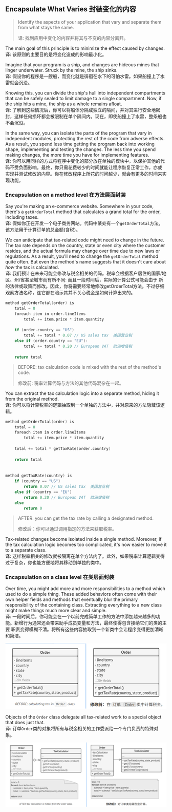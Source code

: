 ## Encapsulate What Varies 封装变化的内容
> Identify the aspects of your application that vary and separate them from what stays the same.
> 
> 译: 找到应用中变化的内容并将其与不变的内容分离开。

The main goal of this principle is to minimize the effect caused by changes.   
译: 该原则的主要目的是将变化造成的影响最小化。

Imagine that your program is a ship, and changes are hideous mines that linger underwater. Struck by the mine, the
ship sinks.   
译: 假设你的程序是一艘船，而变化就是徘徊在水下的可怕水雷。如果船撞上了水雷就会沉没。

Knowing this, you can divide the ship's hull into independent compartments that can be safely sealed to limit damage 
to a single compartment. Now, if the ship hits a mine, the ship as a whole remains afloat.   
译: 了解到这些情况后，你可以将船体分隔成独立的隔间，并对其进行安全地密封，这样任何损坏都会被限制在单个隔间内。现在，即使船撞上了水雷，整条船也
不会沉没。

In the same way, you can isolate the parts of the program that vary in independent modules, protecting the rest of the 
code from adverse effects. As a result, you spend less time getting the program back into working shape, implementing 
and testing the changes. The less time you spend making changes, the more time you have for implementing features.   
译: 你可以用同样的方式将程序中变化的部分放在单独的模块中，以保护其他的代码不受负面影响。最终，你只需花费较少的时间就能让程序恢复正常工作，亦或
实现并测试修改的内容。你在修改程序上所花的时间越少，就会有更多的时间来实现功能。

### Encapsulation on a method level 在方法层面封装
Say you're making an e-commerce website. Somewhere in your code, there's a `getOrderTotal` method that calculates a grand
total for the order, including taxes.   
译: 假如你正在开发一个电子商务网站。代码中某处有一个`getOrderTotal`方法，该方法用于计算订单的总金额(含税)。

We can anticipate that tax-related code might need to change in the future. The tax rate depends on the country, state 
or even city where the customer resides, and the actual formula may change over time due to new laws or regulations. As 
a result, you'll need to change the `getOrderTotal` method quite often. But even the method's name suggests that it 
doesn't care about *how* the tax is calculated.   
译: 我们预计在未来可能会修改与税金相关的代码。税率会根据客户居住的国家/地区、州/省甚至城市而有所不同: 而且一段时间后，实际的计算公式可能会由于
新的法律或政策而修改。因此，你将需要经常地修改getOrderTotal方法。不过仔细观察方法名称，连它都在暗示其并不关心税金是如何计算出来的。

```c++
method getOrderTotal(order) is
    total = 0
    foreach item in order.lineItems
        total += item.price * item.quantity
    
    if (order.country == "US")
        total += total * 0.07 // US sales tax  美国营业税
    else if (order.country == "EU"):
        total += total * 0.20 // European VAT  欧洲增值税
    
    return total
```
> BEFORE: tax calculation code is mixed with the rest of the method's code.
> 
> 修改前: 税率计算代码与方法的其他代码混杂在一起。

You can extract the tax calculation logic into a separate method, hiding it from the original method.   
译: 你可以将计算税率的逻辑抽取到一个单独的方法中，并对原来的方法隐藏该逻辑。

```c++
method getOrderTotal(order) is
    total = 0
    foreach item in order.lineItems
        total += item.price * item.quantity
    
    total += total * getTaxRate(order.country)
    
    return total


method getTaxRate(country) is
    if (country == "US")
        return 0.07 // US sales tax  美国营业税
    else if (country == "EU")
        return 0.20 // European VAT  欧洲增值税
    else
        return 0
```
> AFTER: you can get the tax rate by calling a designated method.
> 
> 修改后：你可以通过调用指定的方法来获取税率。

Tax-related changes become isolated inside a single method. Moreover, if the tax calculation logic becomes too 
complicated, it's now easier to move it to a separate class.   
译: 这样税率相关的修改就被隔离在单个方法内了。此外，如果税率计算逻辑变得过于复杂，你也能方便地将其移动到单独的类中。


### Encapsulation on a class level 在类层面封装
Over time, you might add more and more responsibilities to a method which used to do a simple thing. These added 
behaviors often come with their own helper fields and methods that eventually blur the primary responsibility of the 
containing class. Extracting everything to a new class might make things much more clear and simple.    
译: 一段时间后，你可能会在一个以前完成简单工作的方法中添加越来越多的功能。新增行为通常还会带来助手成员变量和方法，最终使得包含接纳它们的类的主要
职责变得模糊不清。将所有这些内容抽取到一个新类中会让程序变得更加清晰和简洁。

![order](../../../../assets/uml_Order_before.png)

Objects of the `Order` class delegate all tax-related work to a special object that does just that.   
译: 订单`Order`类的对象将所有与税金相关的工作委派给一个专门负责的特殊对象。

![order and tax calculator](../../../../assets/uml_Order_after.png)


